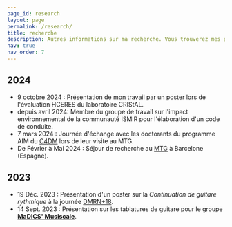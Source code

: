 ```yaml
---
page_id: research
layout: page
permalink: /research/
title: recherche
description: Autres informations sur ma recherche. Vous trouverez mes publications à l'onglet correspondant.
nav: true
nav_order: 7
---
```


## 2024

- 9 octobre 2024 : Présentation de mon travail par un poster lors de l'évaluation HCERES du laboratoire CRIStAL.
- depuis avril 2024: Membre du groupe de travail sur l'impact environnemental de la communauté ISMIR pour l'élaboration d'un code de conduite.
- 7 mars 2024 : Journée d'échange avec les doctorants du programme AIM du [C4DM](https://www.c4dm.eecs.qmul.ac.uk/) lors de leur visite au MTG.
- De Février à Mai 2024 : Séjour de recherche au [MTG](https://www.upf.edu/web/mtg) à Barcelone (Espagne).

## 2023

- 19 Déc.  2023 : Présentation d'un poster sur la _Continuation de guitare rythmique_ à la journée [DMRN+18](https://www.qmul.ac.uk/dmrn/dmrn18/).
- 14 Sept. 2023 : Présentation sur les tablatures de guitare pour le groupe [__MaDICS' Musiscale__](https://www.madics.fr/ateliers/musiscale/).
